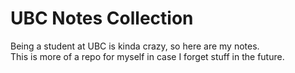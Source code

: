 # UBC Notes Collection

Being a student at UBC is kinda crazy, so here are my notes. \
This is more of a repo for myself in case I forget stuff in the future.